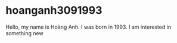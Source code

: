 # hoanganh3091993
Hello, my name is Hoàng Anh. I was born in 1993. I am interested in something new
